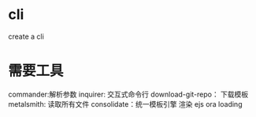 # cli
create a cli
# 需要工具
commander:解析参数
inquirer: 交互式命令行
download-git-repo： 下载模板
metalsmith: 读取所有文件
consolidate：统一模板引擎 渲染 ejs
ora loading

